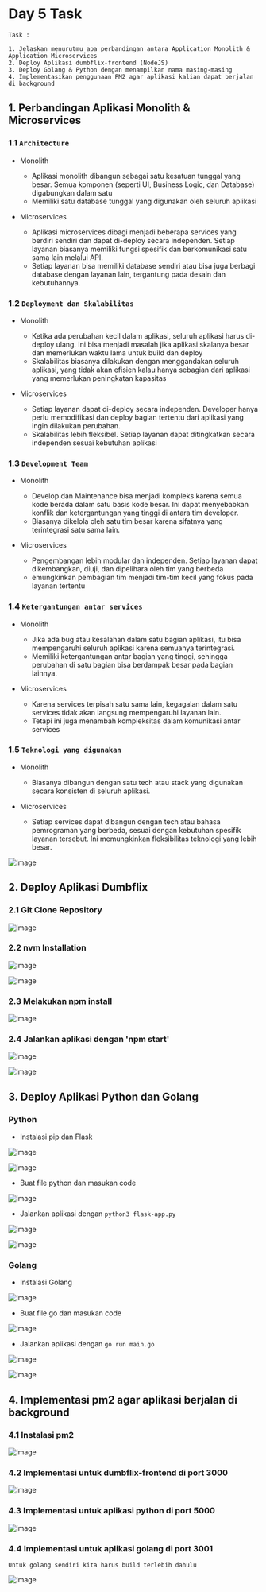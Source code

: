 # Day 5 Task

```
Task :

1. Jelaskan menurutmu apa perbandingan antara Application Monolith & Application Microservices
2. Deploy Aplikasi dumbflix-frontend (NodeJS)
3. Deploy Golang & Python dengan menampilkan nama masing-masing
4. Implementasikan penggunaan PM2 agar aplikasi kalian dapat berjalan di background

```

## 1. Perbandingan Aplikasi Monolith & Microservices

### 1.1 `Architecture`

- Monolith
  - Aplikasi monolith dibangun sebagai satu kesatuan tunggal yang besar. Semua komponen (seperti UI, Business Logic, dan Database) digabungkan dalam satu
  - Memiliki satu database tunggal yang digunakan oleh seluruh aplikasi

- Microservices
  - Aplikasi microservices dibagi menjadi beberapa services yang berdiri sendiri dan dapat di-deploy secara independen. Setiap layanan biasanya memiliki fungsi spesifik dan berkomunikasi satu sama lain melalui API.
  - Setiap layanan bisa memiliki database sendiri atau bisa juga berbagi database dengan layanan lain, tergantung pada desain dan kebutuhannya.

### 1.2 `Deployment dan Skalabilitas`

- Monolith
  - Ketika ada perubahan kecil dalam aplikasi, seluruh aplikasi harus di-deploy ulang. Ini bisa menjadi masalah jika aplikasi skalanya besar dan memerlukan waktu lama untuk build dan deploy
  - Skalabilitas biasanya dilakukan dengan menggandakan seluruh aplikasi, yang tidak akan efisien kalau hanya sebagian dari aplikasi yang memerlukan peningkatan kapasitas
  
- Microservices
  - Setiap layanan dapat di-deploy secara independen. Developer hanya perlu memodifikasi dan deploy bagian tertentu dari aplikasi yang ingin dilakukan perubahan.
  - Skalabilitas lebih fleksibel. Setiap layanan dapat ditingkatkan secara independen sesuai kebutuhan aplikasi

### 1.3 `Development Team`

- Monolith
  - Develop dan Maintenance bisa menjadi kompleks karena semua kode berada dalam satu basis kode besar. Ini dapat menyebabkan konflik dan ketergantungan yang tinggi di antara tim developer.
  - Biasanya dikelola oleh satu tim besar karena sifatnya yang terintegrasi satu sama lain.
    
- Microservices
  - Pengembangan lebih modular dan independen. Setiap layanan dapat dikembangkan, diuji, dan dipelihara oleh tim yang berbeda
  - emungkinkan pembagian tim menjadi tim-tim kecil yang fokus pada layanan tertentu

### 1.4 `Ketergantungan antar services`

- Monolith
  - Jika ada bug atau kesalahan dalam satu bagian aplikasi, itu bisa mempengaruhi seluruh aplikasi karena semuanya terintegrasi.
  - Memiliki ketergantungan antar bagian yang tinggi, sehingga perubahan di satu bagian bisa berdampak besar pada bagian lainnya.
  
- Microservices
  - Karena services terpisah satu sama lain, kegagalan dalam satu services tidak akan langsung mempengaruhi layanan lain.
  - Tetapi ini juga menambah kompleksitas dalam komunikasi antar services

### 1.5 `Teknologi yang digunakan`
- Monolith
  - Biasanya dibangun dengan satu tech atau stack yang digunakan secara konsisten di seluruh aplikasi.

- Microservices
  - Setiap services dapat dibangun dengan tech atau bahasa pemrograman yang berbeda, sesuai dengan kebutuhan spesifik layanan tersebut. Ini memungkinkan fleksibilitas teknologi yang lebih besar.

![image](https://github.com/user-attachments/assets/aec2c99b-aee2-4429-ab01-7f7848deb6bb)

## 2. Deploy Aplikasi Dumbflix

### 2.1 Git Clone Repository

![image](https://github.com/user-attachments/assets/cf4bf005-092e-4353-bb30-073e2000031e)

### 2.2 nvm Installation

![image](https://github.com/user-attachments/assets/1bda8cf9-0c0b-429e-bf21-7bdd562a3996)

![image](https://github.com/user-attachments/assets/12d8ecbb-b018-4a5e-86e9-a6a1b66eae35)

### 2.3 Melakukan npm install

![image](https://github.com/user-attachments/assets/2abf93ba-ec08-4755-9cb9-2eb2222a463a)


### 2.4 Jalankan aplikasi dengan 'npm start'

![image](https://github.com/user-attachments/assets/afe0df7a-6286-4430-a5a9-ce9864349742)

![image](https://github.com/user-attachments/assets/a5136542-08c6-4696-8cac-270c4514d557)

## 3. Deploy Aplikasi Python dan Golang

### Python

- Instalasi pip dan Flask

![image](https://github.com/user-attachments/assets/5d81520b-4d61-4a1c-a768-4769cd36c335)

![image](https://github.com/user-attachments/assets/042e23ab-fa06-4e91-8dbe-e3a3f0a52716)

- Buat file python dan masukan code
  
![image](https://github.com/user-attachments/assets/8f8e5e81-22e3-423d-88d4-3ee3af615069)

- Jalankan aplikasi dengan `python3 flask-app.py`

![image](https://github.com/user-attachments/assets/96430e8e-2b9f-4abc-86d2-c0c428c1028d)

![image](https://github.com/user-attachments/assets/a71e6681-040d-4f3d-884c-d457fa9d2b21)

### Golang

- Instalasi Golang

![image](https://github.com/user-attachments/assets/6586fa61-5982-4e88-9e32-2a54c0f05b80)

- Buat file go dan masukan code

![image](https://github.com/user-attachments/assets/5a208624-1255-44f6-b871-2eaba7a3a804)

- Jalankan aplikasi dengan `go run main.go`

![image](https://github.com/user-attachments/assets/26600fb8-7b77-4b6c-95fc-7671db9d860f)

![image](https://github.com/user-attachments/assets/28ead161-48f6-444a-a4d7-dce188561c6f)

## 4. Implementasi pm2 agar aplikasi berjalan di background

### 4.1 Instalasi pm2

![image](https://github.com/user-attachments/assets/2148e016-b630-4471-9118-43f986962b0c)

### 4.2 Implementasi untuk dumbflix-frontend di port 3000

![image](https://github.com/user-attachments/assets/9c31785d-b09f-4c94-93d0-6fba0daec985)

### 4.3 Implementasi untuk aplikasi python di port 5000

![image](https://github.com/user-attachments/assets/c366c021-0517-4559-8fb0-9bbf30156c2b)

### 4.4 Implementasi untuk aplikasi golang di port 3001

`Untuk golang sendiri kita harus build terlebih dahulu`

![image](https://github.com/user-attachments/assets/a005c50c-1f61-4c8e-87ff-692db10e1c46)

